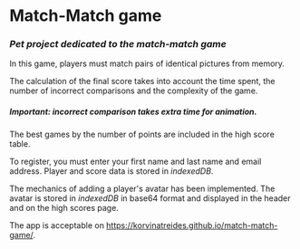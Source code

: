 # Match-Match game

### _Pet project dedicated to the match-match game_
In this game, players must match pairs of identical pictures from memory.

The calculation of the final score takes into account the time spent, the number of incorrect comparisons and the complexity of the game. 
##### Important: incorrect comparison takes extra time for animation.
The best games by the number of points are included in the high score table.

To register, you must enter your first name and last name and email address. Player and score data is stored in _indexedDB_. 

The mechanics of adding a player's avatar has been implemented. The avatar is stored in _indexedDB_ in base64 format and displayed in the header and on the high scores page.

The app is acceptable on https://korvinatreides.github.io/match-match-game/.